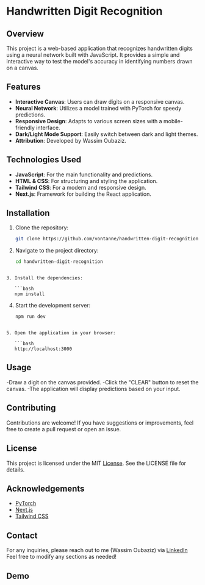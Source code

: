 # Handwritten Digit Recognition

## Overview

This project is a web-based application that recognizes handwritten digits using a neural network built with JavaScript. It provides a simple and interactive way to test the model's accuracy in identifying numbers drawn on a canvas.

## Features

- **Interactive Canvas**: Users can draw digits on a responsive canvas.
- **Neural Network**: Utilizes a model trained with PyTorch for speedy predictions.
- **Responsive Design**: Adapts to various screen sizes with a mobile-friendly interface.
- **Dark/Light Mode Support**: Easily switch between dark and light themes.
- **Attribution**: Developed by Wassim Oubaziz.

## Technologies Used

- **JavaScript**: For the main functionality and predictions.
- **HTML & CSS**: For structuring and styling the application.
- **Tailwind CSS**: For a modern and responsive design.
- **Next.js**: Framework for building the React application.

## Installation

1. Clone the repository:

   ```bash
   git clone https://github.com/vontanne/handwritten-digit-recognition.git
   ```

2. Navigate to the project directory:

   ```bash
   cd handwritten-digit-recognition
   ```

````

3. Install the dependencies:

   ```bash
   npm install
````

4. Start the development server:

   ```bash
   npm run dev
   ```

````

5. Open the application in your browser:

   ```bash
   http://localhost:3000
````

## Usage

-Draw a digit on the canvas provided.
-Click the "CLEAR" button to reset the canvas.
-The application will display predictions based on your input.

## Contributing

Contributions are welcome! If you have suggestions or improvements, feel free to create a pull request or open an issue.

## License

This project is licensed under the MIT [License](license). See the LICENSE file for details.

## Acknowledgements

- [PyTorch](https://pytorch.org/)
- [Next.js](https://nextjs.org/)
- [Tailwind CSS](https://tailwindcss.com/)

## Contact

For any inquiries, please reach out to me (Wassim Oubaziz) via [LinkedIn](https://www.linkedin.com/in/wassim-oubaziz/)
Feel free to modify any sections as needed!

## Demo
